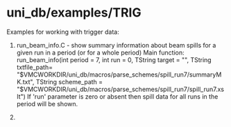 uni_db/examples/TRIG
=====================
Examples for working with trigger data:

1. run_beam_info.C - show summary information about beam spills for a given run in a period (or for a whole period)
Main function: run_beam_info(int period = 7, int run = 0, TString target = "",
                             TString txtfile_path= "$VMCWORKDIR/uni_db/macros/parse_schemes/spill_run7/summaryMK.txt",
                             TString scheme_path = "$VMCWORKDIR/uni_db/macros/parse_schemes/spill_run7/spill_run7.xslt")
If 'run' parameter is zero or absent then spill data for all runs in the period will be shown.

2.
